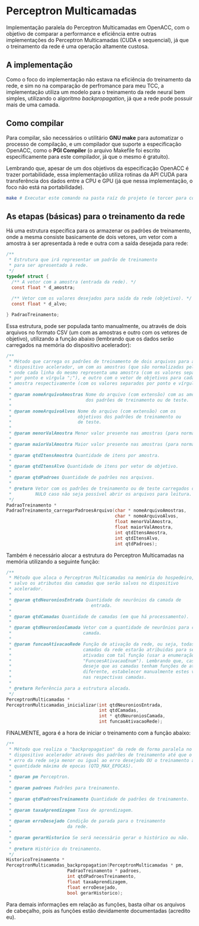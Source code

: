 # Perceptron Multicamadas

Implementação paralela do Perceptron Multicamadas em OpenACC,
com o objetivo de comparar a performance e eficiência entre outras
implementações do Perceptron Multicamadas (CUDA e sequencial), já
que o treinamento da rede é uma operação altamente custosa.

## A implementação

Como o foco do implementação não estava na eficiência do treinamento
da rede, e sim no na comparação de perfromance para meu TCC, a
implementação utiliza um modelo para o treinamento da rede neural bem
simples, utilizando o algoritmo _backpropagation_, já que a rede pode
possuir mais de uma camada.

## Como compilar

Para compilar, são necessários o utilitário __GNU make__ para
automatizar o processo de compilação, e um compilador que suporte a
especificação OpenACC, como o __PGI Compiler__ (o arquivo Makefile foi
escrito especificamente para este compilador, já que o mesmo é
gratuito).

Lembrando que, apesar de um dos objetivos da especificação OpenACC é
trazer portabilidade, essa implementação utiliza rotinas da API CUDA
para transferência dos dados entre a CPU e GPU (já que nessa
implementação, o foco não está na portabilidade).

```sh
make # Executar este comando na pasta raíz do projeto (e torcer para compilar!)
```

## As etapas (básicas)  para o treinamento da rede

Há uma estrutura específica para os armazenar os padrões de
treinamento, onde a mesma consiste basicamente de dois vetores, um
vetor com a amostra à ser apresentada à rede e outra com a saída
desejada para rede:

```c
/**
 * Estrutura que irá representar um padrão de treinamento
 * para ser apresentado à rede.
 */
typedef struct {
  /** A vetor com a amostra (entrada da rede). */
  const float * d_amostra;
  
  /** Vetor com os valores desejados para saída da rede (objetivo). */
  const float * d_alvo;

} PadraoTreinamento;	
```

Essa estrutura, pode ser populada tanto manualmente, ou através de
dois arquivos no formato CSV (um com as amostras e outro com os
vetores de objetivo), utilizando a função abaixo (lembrando que os
dados serão carregados na memória do dispositivo acelerador):

```c
/**
 * Método que carrega os padrões de treinamento de dois arquivos para a memória do
 * dispositivo acelerador, um com as amostras (que são normalizadas pela função), 
 * onde cada linha do mesmo representa uma amostra (com os valores separados
 * por ponto e vírgula ";"), e outro com o vetor de objetivos para cada
 * amostra respectivamente (com os valores separados por ponto e vírgula também).
 *
 * @param nomeArquivoAmostras Nome do arquivo (com extensão) com as amostras
 *                            dos padrões de treinamento ou de teste.
 *
 * @param nomeArquivoAlvos Nome do arquivo (com extensão) com os
 *                         objetivos dos padrões de treinamento ou
 *                         de teste.
 *
 * @param menorValAmostra Menor valor presente nas amostras (para normalização).
 *
 * @param maiorValAmostra Maior valor presente nas amostras (para normalização).
 *
 * @param qtdItensAmostra Quantidade de itens por amostra.
 *
 * @param qtdItensAlvo Quantidade de itens por vetor de objetivo.
 *
 * @param qtdPadroes Quantidade de padrões nos arquivos.
 *
 * @return Vetor com os padrões de treinamento ou de teste carregados ou
 *         NULO caso não seja possível abrir os arquivos para leitura.
 */
PadraoTreinamento *
PadraoTreinamento_carregarPadroesArquivo(char * nomeArquivoAmostras,
                                         char * nomeArquivoAlvos,
                                         float menorValAmostra,
                                         float maiorValAmostra,
                                         int qtdItensAmostra,
                                         int qtdItensAlvo,
                                         int qtdPadroes);
```

Também é necessário alocar a estrutura do Perceptron Multicamadas na
memória utilizando a seguinte função:

```c
/**
 * Método que aloca o Perceptron Multicamadas na memória do hospedeiro,
 * salvo os atributos das camadas que serão salvos no dispositivo 
 * acelerador.
 *
 * @param qtdNeuroniosEntrada Quantidade de neurônios da camada de
 *                              entrada.
 *
 * @param qtdCamadas Quantidade de camadas (em que há processamento).
 *
 * @param qtdNeuroniosCamada Vetor com a quantidade de neurônios para cada
 *                           camada.
 *
 * @param funcaoAtivacaoRede Função de ativação da rede, ou seja, todas as
 *                           camadas da rede estarão atribuidas para serem
 *                           ativadas com tal função (usar a enumeração
 *                           "FuncoesAtivacaoEnum"). Lembrando que, caso se
 *                           deseje que as camadas tenham funções de ativação
 *                           diferente, estabelecer manualmente estes valores
 *                           nas respectivas camadas.
 *
 * @return Referência para a estrutura alocada.
 */
PerceptronMulticamadas *
PerceptronMulticamadas_inicializar(int qtdNeuroniosEntrada,
                                   int qtdCamadas,
                                   int * qtdNeuroniosCamada,
                                   int funcaoAtivacaoRede);
```

FINALMENTE, agora é a hora de iniciar o treinamento com a função abaixo:

```c
/**
 * Método que realiza o "backpropagation" da rede de forma paralela no
 * dispositivo acelerador através dos padrões de treinamento até que o 
 * erro da rede seja menor ou igual ao erro desejado OU o treinamento atinga a
 * quantidade máxima de epocas (QTD_MAX_EPOCAS).
 *
 * @param pm Perceptron.
 *
 * @param padroes Padrões para treinamento.
 *
 * @param qtdPadroesTreinamento Quantidade de padrões de treinamento.
 *
 * @param taxaAprendizagem Taxa de aprendizagem.
 *
 * @param erroDesejado Condição de parada para o treinamento
 *                     da rede.
 *
 * @param gerarHistorico Se será necessário gerar o histórico ou não.
 *
 * @return Histórico do treinamento. 
 */
HistoricoTreinamento *
PerceptronMulticamadas_backpropagation(PerceptronMulticamadas * pm,
				       PadraoTreinamento * padroes,
				       int qtdPadroesTreinamento,
				       float taxaAprendizagem,
				       float erroDesejado,
				       bool gerarHistorico);
```

Para demais informações em relação as funções, basta olhar os arquivos
de cabeçalho, pois as funções estão devidamente documentadas (acredito
eu).
